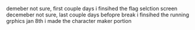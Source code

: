 demeber not sure, first couple days i finsihed the flag selction screen
decemeber not sure, last couple days befopre break i finsihed the running grphics
jan 8th i made the character maker portion 
